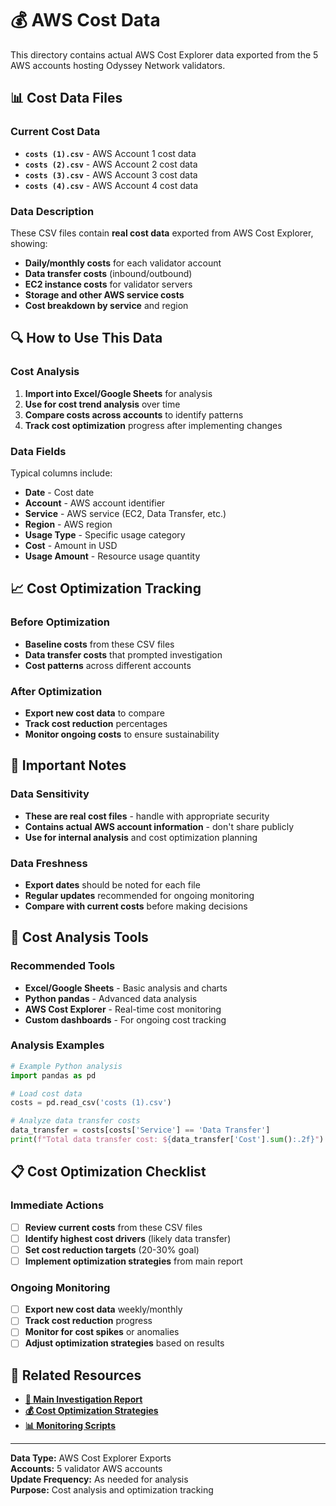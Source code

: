 # 💰 AWS Cost Data

This directory contains actual AWS Cost Explorer data exported from the 5 AWS accounts hosting Odyssey Network validators.

## 📊 Cost Data Files

### Current Cost Data
- **`costs (1).csv`** - AWS Account 1 cost data
- **`costs (2).csv`** - AWS Account 2 cost data  
- **`costs (3).csv`** - AWS Account 3 cost data
- **`costs (4).csv`** - AWS Account 4 cost data

### Data Description
These CSV files contain **real cost data** exported from AWS Cost Explorer, showing:
- **Daily/monthly costs** for each validator account
- **Data transfer costs** (inbound/outbound)
- **EC2 instance costs** for validator servers
- **Storage and other AWS service costs**
- **Cost breakdown by service** and region

## 🔍 How to Use This Data

### Cost Analysis
1. **Import into Excel/Google Sheets** for analysis
2. **Use for cost trend analysis** over time
3. **Compare costs across accounts** to identify patterns
4. **Track cost optimization** progress after implementing changes

### Data Fields
Typical columns include:
- **Date** - Cost date
- **Account** - AWS account identifier
- **Service** - AWS service (EC2, Data Transfer, etc.)
- **Region** - AWS region
- **Usage Type** - Specific usage category
- **Cost** - Amount in USD
- **Usage Amount** - Resource usage quantity

## 📈 Cost Optimization Tracking

### Before Optimization
- **Baseline costs** from these CSV files
- **Data transfer costs** that prompted investigation
- **Cost patterns** across different accounts

### After Optimization
- **Export new cost data** to compare
- **Track cost reduction** percentages
- **Monitor ongoing costs** to ensure sustainability

## 🚨 Important Notes

### Data Sensitivity
- **These are real cost files** - handle with appropriate security
- **Contains actual AWS account information** - don't share publicly
- **Use for internal analysis** and cost optimization planning

### Data Freshness
- **Export dates** should be noted for each file
- **Regular updates** recommended for ongoing monitoring
- **Compare with current costs** before making decisions

## 🔧 Cost Analysis Tools

### Recommended Tools
- **Excel/Google Sheets** - Basic analysis and charts
- **Python pandas** - Advanced data analysis
- **AWS Cost Explorer** - Real-time cost monitoring
- **Custom dashboards** - For ongoing cost tracking

### Analysis Examples
```python
# Example Python analysis
import pandas as pd

# Load cost data
costs = pd.read_csv('costs (1).csv')

# Analyze data transfer costs
data_transfer = costs[costs['Service'] == 'Data Transfer']
print(f"Total data transfer cost: ${data_transfer['Cost'].sum():.2f}")
```

## 📋 Cost Optimization Checklist

### Immediate Actions
- [ ] **Review current costs** from these CSV files
- [ ] **Identify highest cost drivers** (likely data transfer)
- [ ] **Set cost reduction targets** (20-30% goal)
- [ ] **Implement optimization strategies** from main report

### Ongoing Monitoring
- [ ] **Export new cost data** weekly/monthly
- [ ] **Track cost reduction** progress
- [ ] **Monitor for cost spikes** or anomalies
- [ ] **Adjust optimization strategies** based on results

## 🔗 Related Resources

- **[📖 Main Investigation Report](../docs/AWS_COST_INVESTIGATION_REPORT.md)**
- **[💰 Cost Optimization Strategies](../docs/AWS_COST_INVESTIGATION_REPORT.md#-cost-optimization-strategies)**
- **[📊 Monitoring Scripts](../scripts/)**

---

**Data Type:** AWS Cost Explorer Exports  
**Accounts:** 5 validator AWS accounts  
**Update Frequency:** As needed for analysis  
**Purpose:** Cost analysis and optimization tracking
